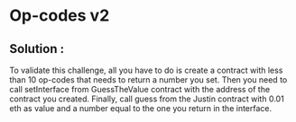 # Op-codes v2

## Solution :

To validate this challenge, all you have to do is create a contract with less than 10 op-codes that needs to return a number you set. Then you need to call setInterface from GuessTheValue contract with the address of the contract you created. Finally, call guess from the Justin contract with 0.01 eth as value and a number equal to the one you return in the interface.